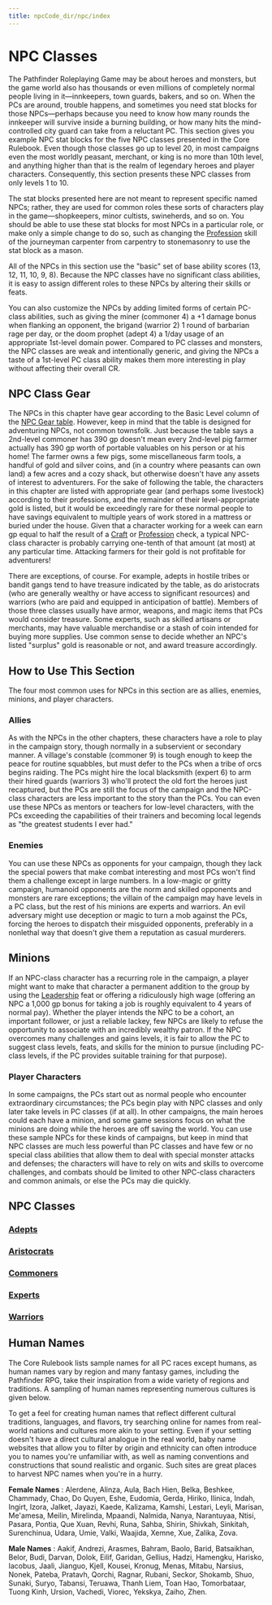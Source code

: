 ```yaml
---
title: npcCode_dir/npc/index
---
```

# NPC Classes

The Pathfinder Roleplaying Game may be about heroes and monsters, but the game world also has thousands or even millions of completely normal people living in it—innkeepers, town guards, bakers, and so on. When the PCs are around, trouble happens, and sometimes you need stat blocks for those NPCs—perhaps because you need to know how many rounds the innkeeper will survive inside a burning building, or how many hits the mind-controlled city guard can take from a reluctant PC. This section gives you example NPC stat blocks for the five NPC classes presented in the Core Rulebook. Even though those classes go up to level 20, in most campaigns even the most worldly peasant, merchant, or king is no more than 10th level, and anything higher than that is the realm of legendary heroes and player characters. Consequently, this section presents these NPC classes from only levels 1 to 10.

The stat blocks presented here are not meant to represent specific named NPCs; rather, they are used for common roles these sorts of characters play in the game—shopkeepers, minor cultists, swineherds, and so on. You should be able to use these stat blocks for most NPCs in a particular role, or make only a simple change to do so, such as changing the [Profession](skill_dir/profession#_profession) skill of the journeyman carpenter from carpentry to stonemasonry to use the stat block as a mason.

All of the NPCs in this section use the "basic" set of base ability scores (13, 12, 11, 10, 9, 8). Because the NPC classes have no significant class abilities, it is easy to assign different roles to these NPCs by altering their skills or feats.

You can also customize the NPCs by adding limited forms of certain PC-class abilities, such as giving the miner (commoner 4) a +1 damage bonus when flanking an opponent, the brigand (warrior 2) 1 round of barbarian rage per day, or the doom prophet (adept 4) a 1/day usage of an appropriate 1st-level domain power. Compared to PC classes and monsters, the NPC classes are weak and intentionally generic, and giving the NPCs a taste of a 1st-level PC class ability makes them more interesting in play without affecting their overall CR.

## NPC Class Gear

The NPCs in this chapter have gear according to the Basic Level column of the [NPC Gear table](creatingNPCs#_table-14-9-npc-gear). However, keep in mind that the table is designed for adventuring NPCs, not common townsfolk. Just because the table says a 2nd-level commoner has 390 gp doesn't mean every 2nd-level pig farmer actually has 390 gp worth of portable valuables on his person or at his home! The farmer owns a few pigs, some miscellaneous farm tools, a handful of gold and silver coins, and (in a country where peasants can own land) a few acres and a cozy shack, but otherwise doesn't have any assets of interest to adventurers. For the sake of following the table, the characters in this chapter are listed with appropriate gear (and perhaps some livestock) according to their professions, and the remainder of their level-appropriate gold is listed, but it would be exceedingly rare for these normal people to have savings equivalent to multiple years of work stored in a mattress or buried under the house. Given that a character working for a week can earn gp equal to half the result of a [Craft](skill_dir/craft#_craft) or [Profession](skills/profession#_profession) check, a typical NPC-class character is probably carrying one-tenth of that amount (at most) at any particular time. Attacking farmers for their gold is not profitable for adventurers!

There are exceptions, of course. For example, adepts in hostile tribes or bandit gangs tend to have treasure indicated by the table, as do aristocrats (who are generally wealthy or have access to significant resources) and warriors (who are paid and equipped in anticipation of battle). Members of those three classes usually have armor, weapons, and magic items that PCs would consider treasure. Some experts, such as skilled artisans or merchants, may have valuable merchandise or a stash of coin intended for buying more supplies. Use common sense to decide whether an NPC's listed "surplus" gold is reasonable or not, and award treasure accordingly.

## How to Use This Section

The four most common uses for NPCs in this section are as allies, enemies, minions, and player characters.

### Allies

As with the NPCs in the other chapters, these characters have a role to play in the campaign story, though normally in a subservient or secondary manner. A village's constable (commoner 9) is tough enough to keep the peace for routine squabbles, but must defer to the PCs when a tribe of orcs begins raiding. The PCs might hire the local blacksmith (expert 6) to arm their hired guards (warriors 3) who'll protect the old fort the heroes just recaptured, but the PCs are still the focus of the campaign and the NPC-class characters are less important to the story than the PCs. You can even use these NPCs as mentors or teachers for low-level characters, with the PCs exceeding the capabilities of their trainers and becoming local legends as "the greatest students I ever had."

### Enemies

You can use these NPCs as opponents for your campaign, though they lack the special powers that make combat interesting and most PCs won't find them a challenge except in large numbers. In a low-magic or gritty campaign, humanoid opponents are the norm and skilled opponents and monsters are rare exceptions; the villain of the campaign may have levels in a PC class, but the rest of his minions are experts and warriors. An evil adversary might use deception or magic to turn a mob against the PCs, forcing the heroes to dispatch their misguided opponents, preferably in a nonlethal way that doesn't give them a reputation as casual murderers.

## Minions

If an NPC-class character has a recurring role in the campaign, a player might want to make that character a permanent addition to the group by using the [Leadership](feats#_leadership) feat or offering a ridiculously high wage (offering an NPC a 1,000 gp bonus for taking a job is roughly equivalent to 4 years of normal pay). Whether the player intends the NPC to be a cohort, an important follower, or just a reliable lackey, few NPCs are likely to refuse the opportunity to associate with an incredibly wealthy patron. If the NPC overcomes many challenges and gains levels, it is fair to allow the PC to suggest class levels, feats, and skills for the minion to pursue (including PC-class levels, if the PC provides suitable training for that purpose).

### Player Characters

In some campaigns, the PCs start out as normal people who encounter extraordinary circumstances; the PCs begin play with NPC classes and only later take levels in PC classes (if at all). In other campaigns, the main heroes could each have a minion, and some game sessions focus on what the minions are doing while the heroes are off saving the world. You can use these sample NPCs for these kinds of campaigns, but keep in mind that NPC classes are much less powerful than PC classes and have few or no special class abilities that allow them to deal with special monster attacks and defenses; the characters will have to rely on wits and skills to overcome challenges, and combats should be limited to other NPC-class characters and common animals, or else the PCs may die quickly.

## NPC Classes

### [Adepts](npcCode_dir/npc/adept)

### [Aristocrats](npcCode_dir/npc/aristocrat)

### [Commoners](npcCode_dir/npc/commoner)

### [Experts](npcCode_dir/npc/expert)

### [Warriors](npcCode_dir/npc/warrior)

## Human Names

The Core Rulebook lists sample names for all PC races except humans, as human names vary by region and many fantasy games, including the Pathfinder RPG, take their inspiration from a wide variety of regions and traditions. A sampling of human names representing numerous cultures is given below.

To get a feel for creating human names that reflect different cultural traditions, languages, and flavors, try searching online for names from real-world nations and cultures more akin to your setting. Even if your setting doesn't have a direct cultural analogue in the real world, baby name websites that allow you to filter by origin and ethnicity can often introduce you to names you're unfamiliar with, as well as naming conventions and constructions that sound realistic and organic. Such sites are great places to harvest NPC names when you're in a hurry.

**Female Names** : Alerdene, Alinza, Aula, Bach Hien, Belka, Beshkee, Chammady, Chao, Do Quyen, Eshe, Eudomia, Gerda, Hiriko, Ilinica, Indah, Ingirt, Izora, Jalket, Jayazi, Kaede, Kalizama, Kamshi, Lestari, Leyli, Marisan, Me'amesa, Meilin, Mirelinda, Mpaandi, Nalmida, Nanya, Narantuyaa, Ntisi, Pasara, Pontia, Que Xuan, Revhi, Runa, Sahba, Shirin, Shivkah, Sinkitah, Surenchinua, Udara, Umie, Valki, Waajida, Xemne, Xue, Zalika, Zova.

**Male Names** : Aakif, Andrezi, Arasmes, Bahram, Baolo, Barid, Batsaikhan, Belor, Budi, Darvan, Dolok, Eilif, Garidan, Gellius, Hadzi, Hamengku, Harisko, Iacobus, Jaali, Jianguo, Kjell, Kousei, Kronug, Menas, Mitabu, Narsius, Nonek, Pateba, Pratavh, Qorchi, Ragnar, Rubani, Seckor, Shokamb, Shuo, Sunaki, Suryo, Tabansi, Teruawa, Thanh Liem, Toan Hao, Tomorbataar, Tuong Kinh, Ursion, Vachedi, Viorec, Yekskya, Zaiho, Zhen.

